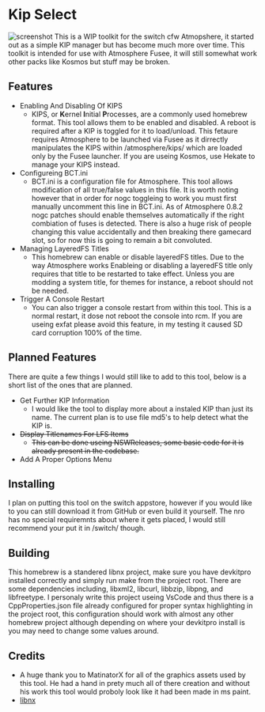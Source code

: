 # Kip Select
![screenshot](https://raw.githubusercontent.com/Sciguy429/KipSelect/master/graphics/screenshot/screenshot-1.jpg)
This is a WIP toolkit for the switch cfw Atmopshere, it started out as a simple KIP manager but has become much more over time. This toolkit is intended for use with Atmosphere Fusee, it will still somewhat work other packs like Kosmos but stuff may be broken.

## Features
* Enabling And Disabling Of KIPS
    * KIPS, or **K**ernel **I**nitial **P**rocesses, are a commonly used homebrew format. This tool allows them to be enabled and disabled. A reboot is required after a KIP is toggled for it to load/unload. This fetaure requires Atmosphere to be launched via Fusee as it dirrectly manipulates the KIPS within /atmosphere/kips/ which are loaded only by the Fusee launcher. If you are useing Kosmos, use Hekate to manage your KIPS instead.
* Configureing BCT.ini
    * BCT.ini is a configuration file for Atmosphere. This tool allows modification of all true/false values in this file. It is worth noting however that in order for nogc toggleing to work you must first manually uncomment this line in BCT.ini. As of Atmosphere 0.8.2 nogc patches should enable themselves automatically if the right combiation of fuses is detected. There is also a huge risk of people changing this value accidentally and then breaking there gamecard slot, so for now this is going to remain a bit convoluted.
* Managing LayeredFS Titles
    * This homebrew can enable or disable layeredFS titles. Due to the way Atmosphere works Enableing or disabling a layeredFS title only requires that title to be restarted to take effect. Unless you are modding a system title, for themes for instance, a reboot should not be needed.
* Trigger A Console Restart
    * You can also trigger a console restart from within this tool. This is a normal restart, it dose not reboot the console into rcm. If you are useing exfat please avoid this feature, in my testing it caused SD card corruption 100% of the time.

## Planned Features
There are quite a few things I would still like to add to this tool, below is a short list of the ones that are planned.
* Get Further KIP Information
    * I would like the tool to display more about a instaled KIP than just its name. The current plan is to use file md5's to help detect what the KIP is.
* ~~Display Titlenames For LFS Items~~
    * ~~This can be done useing NSWReleases, some basic code for it is already present in the codebase.~~
*  Add A Proper Options Menu

## Installing
I plan on putting this tool on the switch appstore, however if you would like to you can still download it from GitHub or even build it yourself. The nro has no special requiremnts about where it gets placed, I would still recommend your put it in /switch/ though.

## Building
This homebrew is a standered libnx project, make sure you have devkitpro installed correctly and simply run make from the project root. There are some dependencies including, libxml2, libcurl, libbzip, libpng, and libfreetype. I personaly write this project useing VsCode and thus there is a CppProperties.json file already configured for proper syntax highlighting in the project root, this configuration should work with almost any other homebrew project although depending on where your devkitpro install is you may need to change some values around.

## Credits
* A huge thank you to MatinatorX for all of the graphics assets used by this tool. He had a hand in prety much all of there creation and without his work this tool would proboly look like it had been made in ms paint.
* [libnx](https://github.com/switchbrew/libnx)
